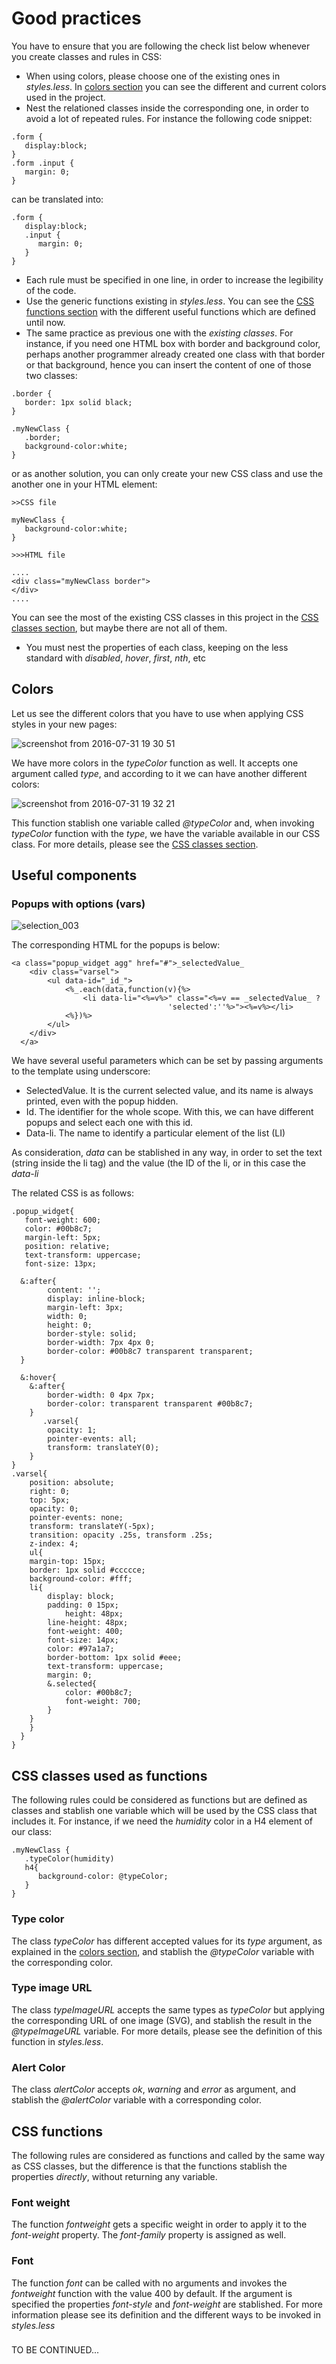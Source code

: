 # Good practices

You have to ensure that you are following the check list below whenever you create classes and rules in CSS:
* When using colors, please choose one of the existing ones in _styles.less_. In [colors section](#colors) you can see the different and current colors used in the project.
* Nest the relationed classes inside the corresponding one, in order to avoid a lot of repeated rules. For instance the following code snippet:

```
.form {
   display:block;
}
.form .input {
   margin: 0;
}
```

can be translated into:

```
.form {
   display:block;
   .input {
      margin: 0;
   }
}
```

* Each rule must be specified in one line, in order to increase the legibility of the code.
* Use the generic functions existing in _styles.less_. You can see the [CSS functions section](#css_functions) with the different useful functions which are defined until now.
* The same practice as previous one with the *existing classes*. For instance, if you need one HTML box with border and background color, perhaps another programmer already created one class with 
that border or that background, hence you can insert the content of one of those two classes:

```
.border {
   border: 1px solid black;
}

.myNewClass {
   .border;
   background-color:white;
}
```

or as another solution, you can only create your new CSS class and use the another one in your HTML element:

```
>>CSS file

myNewClass {
   background-color:white;
}

>>>HTML file

....
<div class="myNewClass border">
</div>
....
```

You can see the most of the existing CSS classes in this project in the [CSS classes section](#css_classes_used_as_functions), but maybe there are not all of them.
* You must nest the properties of each class, keeping on the less standard with _disabled_, _hover_, _first_, _nth_, etc

## <a name="colors">Colors</a>

Let us see the different colors that you have to use when applying CSS styles in your new pages:

![screenshot from 2016-07-31 19 30 51](https://cloud.githubusercontent.com/assets/9820476/17278134/514a1376-5755-11e6-888c-049284b637d8.png)

We have more colors in the _typeColor_ function as well. It accepts one argument called _type_, and according to it we can have another different colors:

![screenshot from 2016-07-31 19 32 21](https://cloud.githubusercontent.com/assets/9820476/17278141/87ca526c-5755-11e6-94f9-5ca502a70cf9.png)

This function stablish one variable called _@typeColor_ and, when invoking _typeColor_ function with the _type_, we have the variable available in our CSS class. For more details, please see the [CSS classes section](#css_classes_used_as_functions).

## Useful components

### Popups with options (vars)

![selection_003](https://cloud.githubusercontent.com/assets/9820476/17435019/4032e61e-5b0e-11e6-86b3-1fa96d580a6b.png)

The corresponding HTML for the popups is below:

```
<a class="popup_widget agg" href="#">_selectedValue_
  	<div class="varsel">
  		<ul data-id="_id_">
  			<%_.each(data,function(v){%>
  				<li data-li="<%=v%>" class="<%=v == _selectedValue_ ? 
                                   'selected':''%>"><%=v%></li>
  			<%})%>
  		</ul>
  	</div>
  </a>
```

We have several useful parameters which can be set by passing arguments to the template using underscore:
* SelectedValue. It is the current selected value, and its name is always printed, even with the popup hidden.
* Id. The identifier for the whole scope. With this, we can have different popups and select each one with this id.
* Data-li. The name to identify a particular element of the list (LI)

As consideration, _data_ can be stablished in any way, in order to set the text (string inside the li tag) and the value (the ID of the li, or in this case the _data-li_

The related CSS is as follows:

```
.popup_widget{
   font-weight: 600;
   color: #00b8c7;
   margin-left: 5px;
   position: relative;
   text-transform: uppercase;
   font-size: 13px;

  &:after{
		content: '';
		display: inline-block;
		margin-left: 3px;
		width: 0;
		height: 0;
		border-style: solid;
		border-width: 7px 4px 0;
		border-color: #00b8c7 transparent transparent;
  }

  &:hover{
  	&:after{
	    border-width: 0 4px 7px;
	    border-color: transparent transparent #00b8c7;
  	}
       .varsel{
		opacity: 1;
		pointer-events: all;
		transform: translateY(0);
	}
}
.varsel{
    position: absolute;
    right: 0;
    top: 5px;
    opacity: 0;
    pointer-events: none;
    transform: translateY(-5px);
    transition: opacity .25s, transform .25s;
    z-index: 4;
    ul{
	margin-top: 15px;
	border: 1px solid #ccccce;
	background-color: #fff;
	li{
		display: block;
		padding: 0 15px;
	        height: 48px;
		line-height: 48px;
		font-weight: 400;
		font-size: 14px;
		color: #97a1a7;
		border-bottom: 1px solid #eee;
		text-transform: uppercase;
		margin: 0;
		&.selected{
			color: #00b8c7;
			font-weight: 700;
		}
	}
    }
  }
}
```

## <a name="css_classes_used_as_functions">CSS classes used as functions </a>

The following rules could be considered as functions but are defined as classes and stablish one variable which will be used by the CSS class that includes it. For instance, if we need the _humidity_ color in a H4 element of our class:

```
.myNewClass {
   .typeColor(humidity)
   h4{
      background-color: @typeColor;
   }
}
```

### Type color

The class _typeColor_ has different accepted values for its _type_ argument, as explained in the [colors section](#colors), and stablish the _@typeColor_ variable with the corresponding color.

### Type image URL

The class _typeImageURL_ accepts the same types as _typeColor_ but applying the corresponding URL of one image (SVG), and stablish the result in the _@typeImageURL_ variable. For more details, please see the definition of this function in _styles.less_.

### Alert Color

The class _alertColor_ accepts _ok_, _warning_ and _error_ as argument, and stablish the _@alertColor_ variable with a corresponding color.

## <a name="css_functions">CSS functions</a>

The following rules are considered as functions and called by the same way as CSS classes, but the difference is that the functions stablish the properties *directly*, without returning any variable.

### Font weight

The function _fontweight_ gets a specific weight in order to apply it to the _font-weight_ property. The  _font-family_ property is assigned as well.

### Font

The function _font_ can be called with no arguments and invokes the _fontweight_ function with the value 400 by default. If the argument is specified the properties _font-style_ and _font-weight_ are stablished. For more information please see its definition and the different ways to be invoked in _styles.less_

### 
TO BE CONTINUED...
